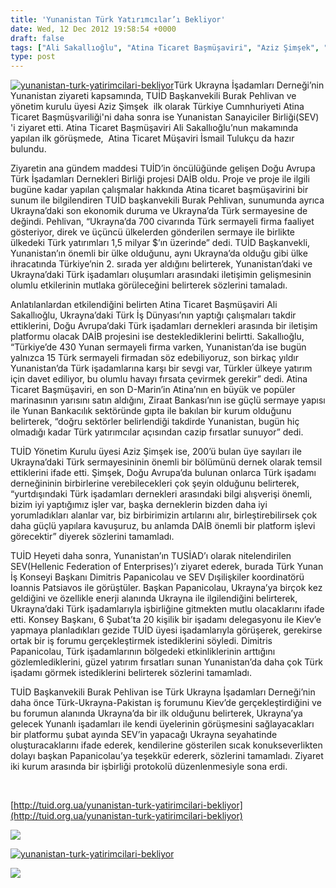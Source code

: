 ```yaml
---
title: 'Yunanistan Türk Yatırımcılar’ı Bekliyor'
date: Wed, 12 Dec 2012 19:58:54 +0000
draft: false
tags: ["Ali Sakallıoğlu", "Atina Ticaret Başmüşaviri", "Aziz Şimşek", "Doğu Avrupa Türk İşadamları Dernekleri Birliği", "İsmail Tulukçu", "TUİD (Türk Ukrayna İşadamları Derneği)", "Türk Ukrayna İşadamları Derneği yunanistan ziyateti", "Türk Yunan İş Konseyi", "Yunan Sanayiciler Birliğii", "Yunanistan yatırımlar", "Yunanistan'da Türk Sermayesi"]
type: post
---
```


[![](http://burakpehlivan.org/wp-content/uploads/2012/12/yunanistan-turk-yatirimcilari-bekliyor1.jpg "yunanistan-turk-yatirimcilari-bekliyor")](http://burakpehlivan.org/wp-content/uploads/2012/12/yunanistan-turk-yatirimcilari-bekliyor1.jpg)Türk Ukrayna İşadamları Derneği’nin Yunanistan ziyareti kapsamında, TUİD Başkanvekili Burak Pehlivan ve yönetim kurulu üyesi Aziz Şimşek  ilk olarak Türkiye Cumnhuriyeti Atina Ticaret Başmüşvariliği'ni daha sonra ise Yunanistan Sanayiciler Birliği(SEV) 'i ziyaret etti. Atina Ticaret Başmüşaviri Ali Sakallıoğlu’nun makamında yapılan ilk görüşmede,  Atina Ticaret Müşaviri İsmail Tulukçu da hazır bulundu.

Ziyaretin ana gündem maddesi TUİD’in öncülüğünde gelişen Doğu Avrupa Türk İşadamları Dernekleri Birliği projesi DAİB oldu. Proje ve proje ile ilgili bugüne kadar yapılan çalışmalar hakkında Atina ticaret başmüşavirini bir sunum ile bilgilendiren TUİD başkanvekili Burak Pehlivan, sunumunda ayrıca Ukrayna’daki son ekonomik duruma ve Ukrayna’da Türk sermayesine de değindi. Pehlivan, “Ukrayna’da 700 civarında Türk sermayeli firma faaliyet gösteriyor, direk ve üçüncü ülkelerden gönderilen sermaye ile birlikte ülkedeki Türk yatırımları 1,5 milyar $’ın üzerinde” dedi. TUİD Başkanvekli, Yunanistan’ın önemli bir ülke olduğunu, aynı Ukrayna’da olduğu gibi ülke ihracatında Türkiye’nin 2. sırada yer aldığını belirterek, Yunanistan’daki ve Ukrayna’daki Türk işadamları oluşumları arasındaki iletişimin gelişmesinin olumlu etkilerinin mutlaka görüleceğini belirterek sözlerini tamaladı.

Anlatılanlardan etkilendiğini belirten Atina Ticaret Başmüşaviri Ali Sakallıoğlu, Ukrayna’daki Türk İş Dünyası’nın yaptığı çalışmaları takdir ettiklerini, Doğu Avrupa’daki Türk işadamları dernekleri arasında bir iletişim platformu olacak DAİB projesini ise desteklediklerini belirtti. Sakallıoğlu, “Türkiye’de 430 Yunan sermayeli firma varken, Yunanistan’da ise bugün yalnızca 15 Türk sermayeli firmadan söz edebiliyoruz, son birkaç yıldır Yunanistan’da Türk işadamlarına karşı bir sevgi var, Türkler ülkeye yatırım için davet ediliyor, bu olumlu havayı fırsata çevirmek gerekir” dedi. Atina Ticaret Başmüşaviri, en son D-Marin’in Atina’nın en büyük ve popüler marinasının yarısını satın aldığını, Ziraat Bankası’nın ise güçlü sermaye yapısı ile Yunan Bankacılık sektöründe gıpta ile bakılan bir kurum olduğunu belirterek, “doğru sektörler belirlendiği takdirde Yunanistan, bugün hiç olmadığı kadar Türk yatırımcılar açısından cazip fırsatlar sunuyor” dedi.

TUİD Yönetim Kurulu üyesi Aziz Şimşek ise, 200’ü bulan üye sayıları ile Ukrayna’daki Türk sermayesininin önemli bir bölümünü dernek olarak temsil ettiklerini ifade etti. Şimşek, Doğu Avrupa’da bulunan onlarca Türk işadamı derneğininin birbirlerine verebilecekleri çok şeyin olduğunu belirterek, “yurtdışındaki Türk işadamları dernekleri arasındaki bilgi alışverişi önemli, bizim iyi yaptığımız işler var, başka derneklerin bizden daha iyi yorumladıkları alanlar var, biz birbirimizin artılarını alır, birleştirebilirsek çok daha güçlü yapılara kavuşuruz, bu anlamda DAİB önemli bir platform işlevi görecektir” diyerek sözlerini tamamladı.

TUİD Heyeti daha sonra, Yunanistan’ın TUSİAD’ı olarak nitelendirilen SEV(Hellenic Federation of Enterprises)’ı ziyaret ederek, burada Türk Yunan İş Konseyi Başkanı Dimitris Papanicolau ve SEV Dışilişkiler koordinatörü Ioannis Patsiavos ile görüştüler. Başkan Papanicolau, Ukrayna’ya birçok kez geldiğini ve özellikle enerji alanında Ukrayna ile ilgilendiğini belirterek, Ukrayna’daki Türk işadamlarıyla işbirliğine gitmekten mutlu olacaklarını ifade etti. Konsey Başkanı, 6 Şubat’ta 20 kişilik bir işadamı delegasyonu ile Kiev’e yapmaya planladıkları gezide TUİD üyesi işadamlarıyla görüşerek, gerekirse ortak bir iş forumu gerçekleştirmek istediklerini söyledi. Dimitris Papanicolau, Türk işadamlarının bölgedeki etkinliklerinin arttığını gözlemlediklerini, güzel yatırım fırsatları sunan Yunanistan’da daha çok Türk işadamı görmek istediklerini belirterek sözlerini tamamladı.

TUİD Başkanvekili Burak Pehlivan ise Türk Ukrayna İşadamları Derneği’nin daha önce Türk-Ukrayna-Pakistan iş forumunu Kiev’de gerçekleştirdiğini ve bu forumun alanında Ukrayna’da bir ilk olduğunu belirterek, Ukrayna’ya gelecek Yunanlı işadamları ile kendi üyelerinin görüşmesini sağlayacakları bir platformu şubat ayında SEV’in yapacağı Ukrayna seyahatinde oluşturacaklarını ifade ederek, kendilerine gösterilen sıcak konukseverlikten dolayı başkan Papanicolau’ya teşekkür edererk, sözlerini tamamladı.
Ziyaret iki kurum arasında bir işbirliği protokolü düzenlenmesiyle sona erdi.

 

[http://tuid.org.ua/yunanistan-turk-yatirimcilari-bekliyor](http://tuid.org.ua/yunanistan-turk-yatirimcilari-bekliyor)

![](https://lh5.googleusercontent.com/-qIjf_GV__Jc/UMjip-Cs5gI/AAAAAAAADKo/-a4852B4HW8/s616/P1000003.JPG)

[![](http://burakpehlivan.org/wp-content/uploads/2012/12/yunanistan-turk-yatirimcilari-bekliyor.jpg "yunanistan-turk-yatirimcilari-bekliyor")](http://burakpehlivan.org/wp-content/uploads/2012/12/yunanistan-turk-yatirimcilari-bekliyor.jpg)

![](https://lh5.googleusercontent.com/-D1ReC4BOa88/UMjis-j4FOI/AAAAAAAADLI/FYw0ZM5L2_I/s616/P1000015.JPG)